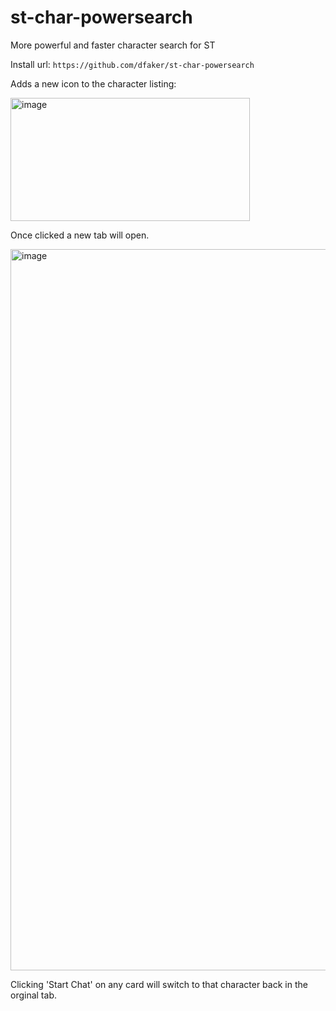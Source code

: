 # st-char-powersearch
More powerful and faster character search for ST

Install url: `https://github.com/dfaker/st-char-powersearch`

Adds a new icon to the character listing:

<img width="383" height="197" alt="image" src="https://github.com/user-attachments/assets/c09c0d2b-b9b2-4c88-a44d-41f76674de7f" />

Once clicked a new tab will open.

<img width="2017" height="1154" alt="image" src="https://github.com/user-attachments/assets/fe55da83-2cc9-4dcb-a0ab-7171c7f18d55" />

Clicking 'Start Chat' on any card will switch to that character back in the orginal tab.
